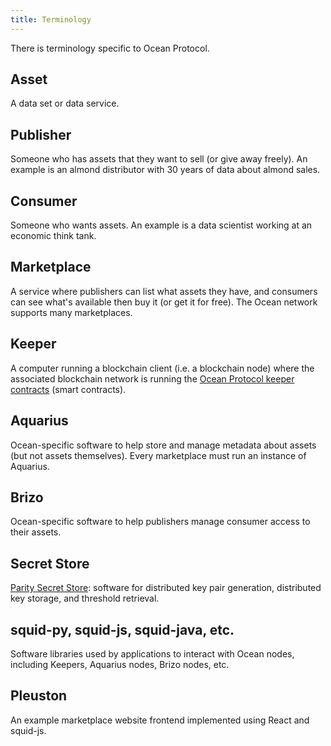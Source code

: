 ```yaml
---
title: Terminology
---
```


There is terminology specific to Ocean Protocol.

## Asset

A data set or data service.

## Publisher

Someone who has assets that they want to sell (or give away freely). An example is an almond distributor with 30 years of data about almond sales.

## Consumer

Someone who wants assets. An example is a data scientist working at an economic think tank.

## Marketplace

A service where publishers can list what assets they have, and consumers can see what's available then buy it (or get it for free). The Ocean network supports many marketplaces.

## Keeper

A computer running a blockchain client (i.e. a blockchain node)
where the associated blockchain network is running the
[Ocean Protocol keeper contracts](https://github.com/oceanprotocol/keeper-contracts)
(smart contracts).

## Aquarius

Ocean-specific software to help store and manage metadata about assets (but not assets themselves). Every marketplace must run an instance of Aquarius.

## Brizo

Ocean-specific software to help publishers manage consumer access to their assets.

## Secret Store

[Parity Secret Store](https://wiki.parity.io/Secret-Store): software for distributed key pair generation, distributed key storage, and threshold retrieval.

## squid-py, squid-js, squid-java, etc.

Software libraries used by applications to interact with Ocean nodes, including Keepers, Aquarius nodes, Brizo nodes, etc.

## Pleuston

An example marketplace website frontend implemented using React and squid-js.
